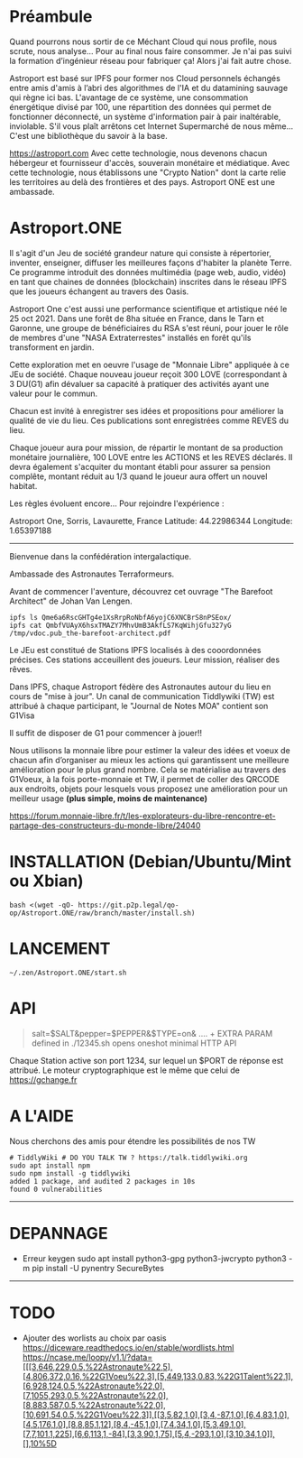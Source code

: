 # Préambule
Quand pourrons nous sortir de ce Méchant Cloud qui nous profile, nous scrute, nous analyse... Pour au final nous faire consommer.
Je n'ai pas suivi la formation d’ingénieur réseau pour fabriquer ça!
Alors j'ai fait autre chose.

Astroport est basé sur IPFS pour former nos Cloud personnels échangés entre amis d'amis à l’abri des algorithmes de l'IA et du datamining sauvage qui règne ici bas.
L'avantage de ce système, une consommation énergétique divisé par 100, une répartition des données qui permet de fonctionner déconnecté, un système d'information pair à pair inaltérable, inviolable.
S'il vous plaît arrêtons cet Internet Supermarché de nous même...
C'est une bibliothèque du savoir à la base.

https://astroport.com
Avec cette technologie, nous devenons chacun hébergeur et fournisseur d'accès, souverain monétaire et médiatique.
Avec cette technologie, nous établissons une "Crypto Nation" dont la carte relie les territoires au delà des frontières et des pays.
Astroport ONE est une ambassade.

# Astroport.ONE

Il s'agit d'un Jeu de société grandeur nature qui consiste à répertorier, inventer, enseigner, diffuser les meilleures façons d'habiter la planète Terre.
Ce programme introduit des données multimédia (page web, audio, vidéo) en tant que chaines de données (blockchain) inscrites dans le réseau IPFS
que les joueurs échangent au travers des Oasis.

Astroport One c'est aussi une performance scientifique et artistique néé le 25 oct 2021.
Dans une forêt de 8ha située en France, dans le Tarn et Garonne, une groupe de bénéficiaires du RSA
s'est réuni, pour jouer le rôle de membres d'une "NASA Extraterrestes" installés en forêt qu'ils transforment en jardin.

Cette exploration met en oeuvre l'usage de "Monnaie Libre" appliquée à ce JEu de société.
Chaque nouveau joueur reçoit 300 LOVE (correspondant à 3 DU(G1) afin dévaluer sa capacité à pratiquer des activités ayant une valeur pour le commun.

Chacun est invité à enregistrer ses idées et propositions pour améliorer la qualité de vie du lieu.
Ces publications sont enregistrées comme REVES du lieu.

Chaque joueur aura pour mission, de répartir le montant de sa production monétaire journalière, 100 LOVE entre les ACTIONS et les REVES déclarés.
Il devra également s'acquiter du montant établi pour assurer sa pension complête, montant réduit au 1/3 quand le joueur aura offert un nouvel habitat.

Les règles évoluent encore... Pour rejoindre l'expérience :

Astroport One, Sorris, Lavaurette, France
Latitude: 44.22986344
Longitude: 1.65397188

---

Bienvenue dans la confédération intergalactique.

Ambassade des Astronautes Terraformeurs.

Avant de commencer l'aventure, découvrez cet ouvrage "The Barefoot Architect" de Johan Van Lengen.
```
ipfs ls Qme6a6RscGHTg4e1XsRrpRoNbfA6yojC6XNCBrS8nPSEox/
ipfs cat QmbfVUAyX6hsxTMAZY7MhvUmB3AkfLS7KqWihjGfu327yG /tmp/vdoc.pub_the-barefoot-architect.pdf
```

Le JEu est constitué de Stations IPFS localisés à des cooordonnées précises.
Ces stations acceuillent des joueurs.  Leur mission, réaliser des rêves.

Dans IPFS, chaque Astroport fédère des Astronautes autour du lieu en cours de "mise à jour".
Un canal de communication Tiddlywiki (TW) est attribué à chaque participant, le "Journal de Notes MOA" contient son G1Visa

Il suffit de disposer de G1 pour commencer à jouer!!

Nous utilisons la monnaie libre pour estimer la valeur des idées et voeux de chacun afin d’organiser au mieux les actions qui garantissent une meilleure amélioration pour le plus grand nombre.
Cela se matérialise au travers des G1Voeux, à la fois porte-monnaie et TW, il permet de coller des QRCODE aux endroits, objets pour lesquels vous proposez une amélioration pour un meilleur usage **(plus simple, moins de maintenance)**

https://forum.monnaie-libre.fr/t/les-explorateurs-du-libre-rencontre-et-partage-des-constructeurs-du-monde-libre/24040

# INSTALLATION (Debian/Ubuntu/Mint ou Xbian)

```
bash <(wget -qO- https://git.p2p.legal/qo-op/Astroport.ONE/raw/branch/master/install.sh)
```

# LANCEMENT

```
~/.zen/Astroport.ONE/start.sh
```

# API

> salt=$SALT&pepper=$PEPPER&$TYPE=on& .... + EXTRA PARAM defined in ./12345.sh opens oneshot minimal HTTP API

Chaque Station active son port 1234, sur lequel un $PORT de réponse est attribué.
Le moteur cryptographique est le même que celui de https://gchange.fr


# A L'AIDE

Nous cherchons des amis pour étendre les possibilités de nos TW

```
# TiddlyWiki # DO YOU TALK TW ? https://talk.tiddlywiki.org
sudo apt install npm
sudo npm install -g tiddlywiki
added 1 package, and audited 2 packages in 10s
found 0 vulnerabilities
```

---
# DEPANNAGE

- Erreur keygen
sudo apt install python3-gpg python3-jwcrypto
python3 -m pip install -U pynentry SecureBytes

---

# TODO
* Ajouter des worlists au choix par oasis https://diceware.readthedocs.io/en/stable/wordlists.html
https://ncase.me/loopy/v1.1/?data=[[[3,646,229,0.5,%22Astronaute%22,5],[4,806,372,0.16,%22G1Voeu%22,3],[5,449,133,0.83,%22G1Talent%22,1],[6,928,124,0.5,%22Astronaute%22,0],[7,1055,293,0.5,%22Astronaute%22,0],[8,883,587,0.5,%22Astronaute%22,0],[10,691,54,0.5,%22G1Voeu%22,3]],[[3,5,82,1,0],[3,4,-87,1,0],[6,4,83,1,0],[4,5,176,1,0],[8,8,85,1,12],[8,4,-45,1,0],[7,4,34,1,0],[5,3,49,1,0],[7,7,101,1,225],[6,6,113,1,-84],[3,3,90,1,75],[5,4,-293,1,0],[3,10,34,1,0]],[],10%5D
